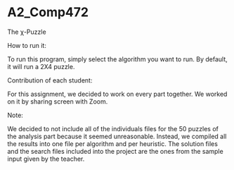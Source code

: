 # A2_Comp472

The χ-Puzzle

How to run it: 

To run this program, simply select the algorithm you want to run. By default, it will run a 2X4 puzzle.


Contribution of each student:

For this assignment, we decided to work on every part together. We worked on it by sharing screen with Zoom.


Note: 

We decided to not include all of the individuals files for the 50 puzzles of the analysis part because it seemed unreasonable. Instead, we compiled all the results into one file per algorithm and per heuristic. The solution files and the search files included into the project are the ones from the sample input given by the teacher.


 
